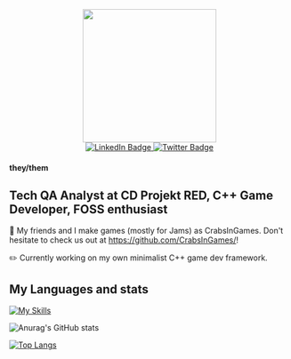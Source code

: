 <div id="header" align="center">
  <img src="https://media.tenor.com/YUzRkMOL-3EAAAAC/programming-computer-frog.gif" width=240 height=240>
</div>

<div id="badges" align="center">
  <a href="https://pl.linkedin.com/in/tolly-kulczycki">
    <img src="https://img.shields.io/badge/LinkedIn-blue?style=for-the-badge&logo=linkedin&logoColor=white" alt="LinkedIn Badge"/>
  </a>
  <a href="https://www.twitch.tv/agentofburgundy">
    <img src="https://img.shields.io/badge/Twitch-purple?style=for-the-badge&logo=twitch&logoColor=white" alt="Twitter Badge"/>
  </a>
</div>

#### they/them
## Tech QA Analyst at CD Projekt RED, C++ Game Developer, FOSS enthusiast

🦀 My friends and I make games (mostly for Jams) as CrabsInGames. Don't hesitate to check us out at https://github.com/CrabsInGames/!

✏️ Currently working on my own minimalist C++ game dev framework.


## My Languages and stats
[![My Skills](https://skillicons.dev/icons?i=cpp,cs,unity,unreal,py,lua,linux)](https://skillicons.dev)

![Anurag's GitHub stats](https://github-readme-stats.vercel.app/api?username=BurgundyDev&show_icons=true&theme=dracula)

[![Top Langs](https://github-readme-stats.vercel.app/api/top-langs/?username=BurgundyDev&layout=compact&theme=dracula)](https://github.com/anuraghazra/github-readme-stats)
